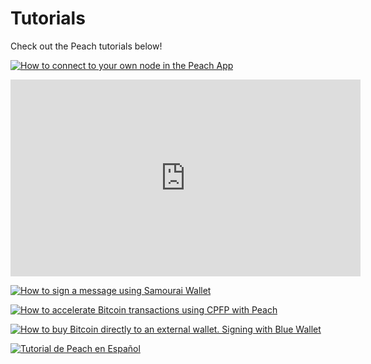 # Tutorials

Check out the Peach tutorials below!

[![How to connect to your own node in the Peach App](https://img.youtube.com/vi/video-id/0.jpg)](https://www.youtube.com/watch?v=xtvq2i3mIYg)

<iframe width="560" height="315" src="https://www.youtube.com/watch?v=xtvq2i3mIYg" frameborder="0" allow="accelerometer; autoplay; clipboard-write; encrypted-media; gyroscope; picture-in-picture" allowfullscreen></iframe>


[![How to sign a message using Samourai Wallet](https://img.youtube.com/vi/video-id/0.jpg)](https://www.youtube.com/watch?v=xgewSfhLgtY)


[![How to accelerate Bitcoin transactions using CPFP with Peach](https://img.youtube.com/vi/video-id/0.jpg)](https://www.youtube.com/watch?v=24OtQkL0CxU)


[![How to buy Bitcoin directly to an external wallet. Signing with Blue Wallet](https://img.youtube.com/vi/video-id/0.jpg)](https://www.youtube.com/watch?v=d3STuVfFWfQ)


[![Tutorial de Peach en Español](https://img.youtube.com/vi/video-id/0.jpg)](https://www.youtube.com/watch?v=sVwSzTVIe6s)
